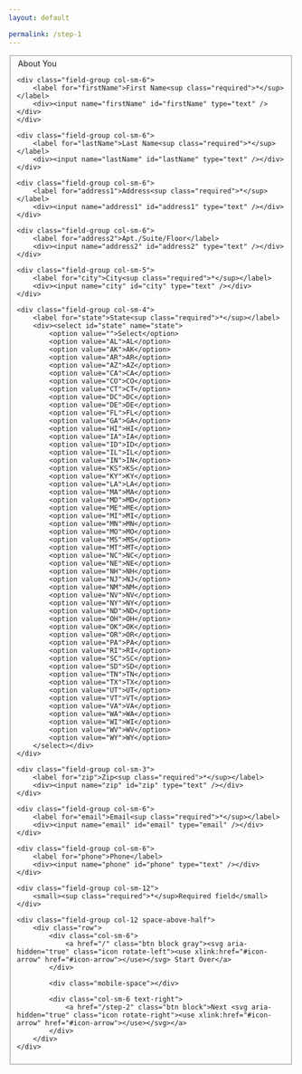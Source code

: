 ```yaml
---
layout: default

permalink: /step-1
---
```




<form class="container">
<fieldset>
<div class="row">
    <div class="col-12">
        <legend class="h2">About You</legend>
    </div>

    <div class="field-group col-sm-6">
        <label for="firstName">First Name<sup class="required">*</sup></label>
        <div><input name="firstName" id="firstName" type="text" /></div>
    </div>

    <div class="field-group col-sm-6">
        <label for="lastName">Last Name<sup class="required">*</sup></label>
        <div><input name="lastName" id="lastName" type="text" /></div>
    </div>

    <div class="field-group col-sm-6">
        <label for="address1">Address<sup class="required">*</sup></label>
        <div><input name="address1" id="address1" type="text" /></div>
    </div>

    <div class="field-group col-sm-6">
        <label for="address2">Apt./Suite/Floor</label>
        <div><input name="address2" id="address2" type="text" /></div>
    </div>

    <div class="field-group col-sm-5">
        <label for="city">City<sup class="required">*</sup></label>
        <div><input name="city" id="city" type="text" /></div>
    </div>

    <div class="field-group col-sm-4">
        <label for="state">State<sup class="required">*</sup></label>
        <div><select id="state" name="state">
            <option value="">Select</option>
            <option value="AL">AL</option>
            <option value="AK">AK</option>
            <option value="AR">AR</option>	
            <option value="AZ">AZ</option>
            <option value="CA">CA</option>
            <option value="CO">CO</option>
            <option value="CT">CT</option>
            <option value="DC">DC</option>
            <option value="DE">DE</option>
            <option value="FL">FL</option>
            <option value="GA">GA</option>
            <option value="HI">HI</option>
            <option value="IA">IA</option>	
            <option value="ID">ID</option>
            <option value="IL">IL</option>
            <option value="IN">IN</option>
            <option value="KS">KS</option>
            <option value="KY">KY</option>
            <option value="LA">LA</option>
            <option value="MA">MA</option>
            <option value="MD">MD</option>
            <option value="ME">ME</option>
            <option value="MI">MI</option>
            <option value="MN">MN</option>
            <option value="MO">MO</option>	
            <option value="MS">MS</option>
            <option value="MT">MT</option>
            <option value="NC">NC</option>	
            <option value="NE">NE</option>
            <option value="NH">NH</option>
            <option value="NJ">NJ</option>
            <option value="NM">NM</option>			
            <option value="NV">NV</option>
            <option value="NY">NY</option>
            <option value="ND">ND</option>
            <option value="OH">OH</option>
            <option value="OK">OK</option>
            <option value="OR">OR</option>
            <option value="PA">PA</option>
            <option value="RI">RI</option>
            <option value="SC">SC</option>
            <option value="SD">SD</option>
            <option value="TN">TN</option>
            <option value="TX">TX</option>
            <option value="UT">UT</option>
            <option value="VT">VT</option>
            <option value="VA">VA</option>
            <option value="WA">WA</option>
            <option value="WI">WI</option>	
            <option value="WV">WV</option>
            <option value="WY">WY</option>
        </select></div>
    </div>

    <div class="field-group col-sm-3">
        <label for="zip">Zip<sup class="required">*</sup></label>
        <div><input name="zip" id="zip" type="text" /></div>
    </div>

    <div class="field-group col-sm-6">
        <label for="email">Email<sup class="required">*</sup></label>
        <div><input name="email" id="email" type="email" /></div>
    </div>

    <div class="field-group col-sm-6">
        <label for="phone">Phone</label>
        <div><input name="phone" id="phone" type="text" /></div>
    </div>

    <div class="field-group col-sm-12">
        <small><sup class="required">*</sup>Required field</small>
    </div>

    <div class="field-group col-12 space-above-half">
        <div class="row">
            <div class="col-sm-6">
                <a href="/" class="btn block gray"><svg aria-hidden="true" class="icon rotate-left"><use xlink:href="#icon-arrow" href="#icon-arrow"></use></svg> Start Over</a>
            </div>

            <div class="mobile-space"></div>
            
            <div class="col-sm-6 text-right">
                <a href="/step-2" class="btn block">Next <svg aria-hidden="true" class="icon rotate-right"><use xlink:href="#icon-arrow" href="#icon-arrow"></use></svg></a>
            </div>
        </div>
    </div>

</div>
</fieldset>
</form>
